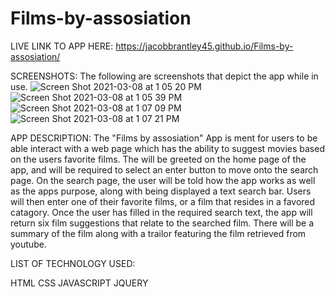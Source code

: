 # Films-by-assosiation

LIVE LINK TO APP HERE:
https://jacobbrantley45.github.io/Films-by-assosiation/

SCREENSHOTS:
The following are screenshots that depict the app while in use.
![Screen Shot 2021-03-08 at 1 05 20 PM](https://user-images.githubusercontent.com/73836533/110362498-55f64600-800f-11eb-80ed-96232cca3d48.png)
![Screen Shot 2021-03-08 at 1 05 39 PM](https://user-images.githubusercontent.com/73836533/110362518-5e4e8100-800f-11eb-89e0-6bc05eb129ad.png)
![Screen Shot 2021-03-08 at 1 07 09 PM](https://user-images.githubusercontent.com/73836533/110362523-60184480-800f-11eb-8273-616bab73296b.png)
![Screen Shot 2021-03-08 at 1 07 21 PM](https://user-images.githubusercontent.com/73836533/110362527-61497180-800f-11eb-9a26-a186f366d1ed.png)

APP DESCRIPTION:
The "Films by assosiation" App is ment for users to be able interact with a web page which has the ability to suggest movies based on the users favorite films. The will be greeted on the home page of the app, and will be required to select an enter button to move onto the search page. On the search page, the user will be told how the app works as well as the apps purpose, along with being displayed a text search bar. Users will then enter one of their favorite films, or a film that resides in a favored catagory. Once the user has filled in the required search text, the app will return six film suggestions that relate to the searched film. There will be a summary of the film along with a trailor featuring the film retrieved from youtube. 

LIST OF TECHNOLOGY USED:

HTML
CSS
JAVASCRIPT
JQUERY
